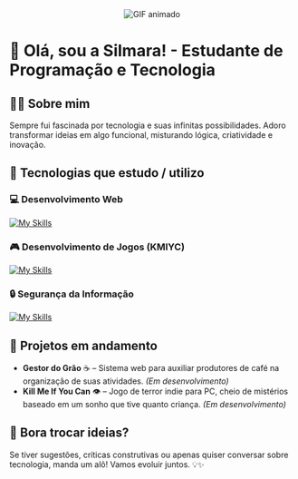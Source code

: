 <div align="center">
  <img src="https://i.pinimg.com/originals/35/00/ce/3500ceb8f649f1be4ad2008af36a75ce.gif" alt="GIF animado">
</div>

# 🌟 Olá, sou a Silmara! - Estudante de Programação e Tecnologia

## 👩‍💻 Sobre mim  

Sempre fui fascinada por tecnologia e suas infinitas possibilidades. Adoro transformar ideias em algo funcional, misturando lógica, criatividade e inovação.

## 🔧 Tecnologias que estudo / utilizo  

### 💻 Desenvolvimento Web  
[![My Skills](https://skillicons.dev/icons?i=js,html,css,bootstrap,mysql,php,git,github&perline=3)](https://skillicons.dev)

### 🎮 Desenvolvimento de Jogos (KMIYC)  
[![My Skills](https://skillicons.dev/icons?i=blender,cs,unity,visualstudio&perline=3)](https://skillicons.dev)  

### 🔒 Segurança da Informação  
[![My Skills](https://skillicons.dev/icons?i=kali,py,raspberrypi&perline=3)](https://skillicons.dev)  

## 🚧 Projetos em andamento  

- **Gestor do Grão** ☕ – Sistema web para auxiliar produtores de café na organização de suas atividades. *(Em desenvolvimento)*  
- **Kill Me If You Can** 👁️ – Jogo de terror indie para PC, cheio de mistérios baseado em um sonho que tive quanto criança. *(Em desenvolvimento)*  

## 📢 Bora trocar ideias?  

Se tiver sugestões, críticas construtivas ou apenas quiser conversar sobre tecnologia, manda um alô! Vamos evoluir juntos. 💡✨  
